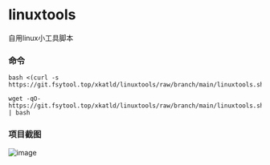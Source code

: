 # linuxtools
自用linux小工具脚本
### 命令
~~~
bash <(curl -s https://git.fsytool.top/xkatld/linuxtools/raw/branch/main/linuxtools.sh)
~~~
~~~
wget -qO- https://git.fsytool.top/xkatld/linuxtools/raw/branch/main/linuxtools.sh | bash
~~~
### 项目截图

![image](https://github.com/user-attachments/assets/09214f76-8575-43b4-9c86-1c0a3cf63f60)
